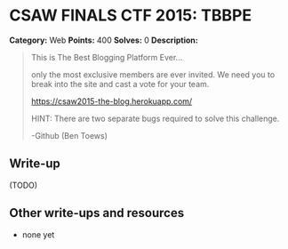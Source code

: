 # CSAW FINALS CTF 2015: TBBPE

**Category:** Web
**Points:** 400
**Solves:** 0
**Description:**

> This is The Best Blogging Platform Ever...
> 
> only the most exclusive members are ever invited. We need you to break into the site and cast a vote for your team.
> 
> <https://csaw2015-the-blog.herokuapp.com/>
> 
> HINT: There are two separate bugs required to solve this challenge.
> 
> -Github (Ben Toews)


## Write-up

(TODO)

## Other write-ups and resources

* none yet
